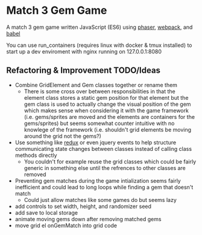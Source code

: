 # Match 3 Gem Game

A match 3 gem game written JavaScript (ES6) using [phaser](https://phaser.io/), [webpack](https://webpack.github.io/), and [babel](https://babeljs.io/)

You can use run_containers (requires linux with docker & tmux installed) to start up a dev enviroment with nginx running on 127.0.0.1:8080

## Refactoring & Improvement TODO/Ideas

* Combine GridElement and Gem classes together or rename them
  * There is some cross over between responsibilities in that the element class stores a static gem position for that element but the gem class is used to actually change the visual position of the gem which makes sense when considering it with the game framework (i.e. gems/sprites are moved and the elements are containers for the gems/sprites) but seems somewhat counter intuitive with no knowlege of the framework (i.e. shouldn't grid elements be moving around the grid not the gems?)
* Use something like [redux](http://redux.js.org/) or even jquery events to help structure communicating state changes between classes instead of calling class methods directly
  * You couldn't for example reuse the grid classes which could be fairly generic in something else until the refrences to other classes are removed
* Preventing gem matches during the game intialization seems fairly inefficient and could lead to long loops while finding a gem that doesn't match
  * Could just allow matches like some games do but seems lazy
* add controls to set width, height, and randomizer seed
* add save to local storage
* animate moving gems down after removing matched gems
* move grid el onGemMatch into grid code
